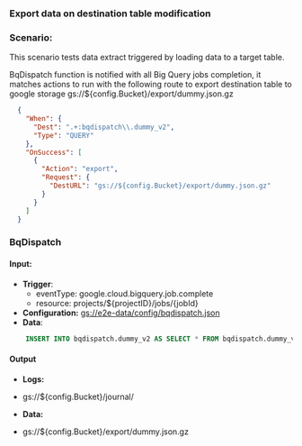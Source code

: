 ### Export data on destination table modification 

### Scenario:

This scenario tests data extract triggered by loading data to a target table.


BqDispatch function is notified with all Big Query jobs completion, it matches actions to run
with the following route to export destination table to google storage gs://${config.Bucket}/export/dummy.json.gz


```json
  {
    "When": {
      "Dest": ".+:bqdispatch\\.dummy_v2",
      "Type": "QUERY"
    },
    "OnSuccess": [
      {
        "Action": "export",
        "Request": {
          "DestURL": "gs://${config.Bucket}/export/dummy.json.gz"
        }
      }
    ]
  }
```

### BqDispatch


#### Input:

* **Trigger**:
  - eventType: google.cloud.bigquery.job.complete
  - resource: projects/${projectID}/jobs/{jobId}
* **Configuration:** [gs://e2e-data/config/bqdispatch.json](../../../config/bqdispatch.json)
* **Data**:

```sql
    INSERT INTO bqdispatch.dummy_v2 AS SELECT * FROM bqdispatch.dummy_v1
```

#### Output

* **Logs:** 

- gs://${config.Bucket}/journal/

* **Data:**
- gs://${config.Bucket}/export/dummy.json.gz
